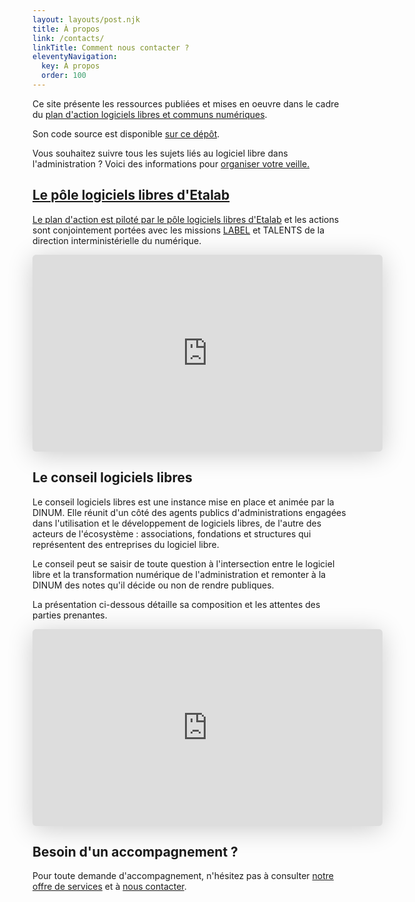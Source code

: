 ```yaml
---
layout: layouts/post.njk
title: À propos
link: /contacts/
linkTitle: Comment nous contacter ?
eleventyNavigation:
  key: À propos
  order: 100
---
```


Ce site présente les ressources publiées et mises en oeuvre dans le cadre du [plan d'action logiciels libres et communs numériques](/plan-action-logiciels-libres-et-communs-numeriques/).

Son code source est disponible [sur ce dépôt](https://git.sr.ht/~etalab/communs.numerique.gouv.fr).

<div class="fr-highlight">
  <p>Vous souhaitez suivre tous les sujets liés au logiciel libre dans l'administration ?  Voici des informations pour <a href="https://man.sr.ht/~etalab/logiciels-libres/veille.md" title="Organiser votre veille sur le logiciel libre dans l'administration - Lien externe">organiser votre veille.</p>
</div>

## Le pôle logiciels libres d'Etalab

Le plan d'action est piloté par le pôle logiciels libres d'[Etalab](https://etalab.gouv.fr) et les actions sont conjointement portées avec les missions [LABEL](https://catalogue.numerique.gouv.fr) et TALENTS de la direction interministérielle du numérique.

<iframe class="speakerdeck-iframe" style="border: 0px none; background: rgba(0, 0, 0, 0.1) none repeat scroll 0% 0% padding-box; margin: 0px; padding: 0px; border-radius: 6px; box-shadow: rgba(0, 0, 0, 0.2) 0px 5px 40px; width: 560px; height: 315px;" src="https://speakerdeck.com/player/7ceb08a81930464b8a9595352930d9a9" title="Présentation du pôle logiciels libres d'Etalab/DINUM" allowfullscreen="true" mozallowfullscreen="true" webkitallowfullscreen="true" data-ratio="1.7777777777777777" frameborder="0"></iframe>

## Le conseil logiciels libres

Le conseil logiciels libres est une instance mise en place et animée par la DINUM.  Elle réunit d'un côté des agents publics d'administrations engagées dans l'utilisation et le développement de logiciels libres, de l'autre des acteurs de l'écosystème : associations, fondations et structures qui représentent des entreprises du logiciel libre.

Le conseil peut se saisir de toute question à l'intersection entre le logiciel libre et la transformation numérique de l'administration et remonter à la DINUM des notes qu'il décide ou non de rendre publiques.

La présentation ci-dessous détaille sa composition et les attentes des parties prenantes.

<iframe class="speakerdeck-iframe" style="border: 0px none; background: rgba(0, 0, 0, 0.1) none repeat scroll 0% 0% padding-box; margin: 0px; padding: 0px; border-radius: 6px; box-shadow: rgba(0, 0, 0, 0.2) 0px 5px 40px; width: 560px; height: 315px;" src="https://speakerdeck.com/player/e09521e4a3c142fda37ec1dce2030ce2" title="Présentation du conseil logiciels libres animé par la DINUM" allowfullscreen="true" mozallowfullscreen="true" webkitallowfullscreen="true" data-ratio="1.7777777777777777" frameborder="0"></iframe>

## Besoin d'un accompagnement ?

Pour toute demande d'accompagnement, n'hésitez pas à consulter [notre offre de services](https://man.sr.ht/~etalab/logiciels-libres/offre-de-services.md "Offre de services du pôle logiciels libres - Lien externe") et à [nous contacter](/contacts/).
